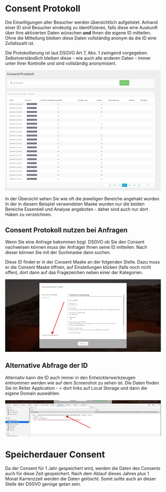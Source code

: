 # Consent Protokoll

Die Einwilligungen aller Besucher werden übersichtlich aufgelistet. Anhand einer ID sind Besucher eindeutig zu identifizieren, falls diese eine Auskunft über Ihre aktivierten Daten wünschen **und** Ihnen die eigene ID mitteilen. Ohne die Mitteilung bleiben diese Daten vollständig anonym da die ID eine Zufallszahl ist.

Die Protokollierung ist laut DSGVO Art 7, Abs. 1 zwingend vorgegeben. Selbstverständlich bleiben diese - wie auch alle anderen Daten - immer unter Ihrer Kontrolle und sind vollständig anonymisiert.



![screenshot-2020.09.29-17_05_51-CCM19 - Cookie Consent Management Software](../assets/screenshot-2020.09.29-17_05_51-CCM19%20-%20Cookie%20Consent%20Management%20Software.jpg)

In der Übersicht sehen Sie wie oft die jeweiligen Bereiche angehakt wurden. In der in diesem Beispiel verwendeten Maske wurden nur die beiden Bereiche Essentiell und Analyse angeboten - daher sind auch nur dort Haken zu verzeichnen.



## Consent Protokoll nutzen bei Anfragen

Wenn Sie eine Anfrage bekommen bzgl. DSGVO ob Sie den Consent nachweisen können muss der Anfrager Ihnen seine ID mitteilen. Nach dieser können Sie mit der Suchmaske dann suchen.

Diese ID findet er in der Consent Maske an der folgenden Stelle. Dazu muss er die Consent Maske öffnen, auf Einstellungen klicken (falls noch nicht offen), dort dann auf das Fragezeichen neben einer der Kategorien.



![screenshot-2020.09.29-17_08_07-CCM19 - Cookie Consent Management Software](../assets/screenshot-2020.09.29-17_08_07-CCM19%20-%20Cookie%20Consent%20Management%20Software.jpg)



## Alternative Abfrage der ID

Alternativ kann die ID auch immer in den Entwicklerwerkzeugen entnommen werden wie auf dem Screenshot zu sehen ist. Die Daten finden Sie im Reiter Application - > dort links auf Local Storage und dann die eigene Domain auswählen.

![screenshot-2020.09.29-17_10_36-nimbus-capture](../assets/screenshot-2020.09.29-17_10_36-nimbus-capture.jpg)



# Speicherdauer Consent

Da der Consent für 1 Jahr gespeichert wird, werden die Daten des Consents auch für diese Zeit gespeichert. Nach dem Ablauf dieses Jahres plus 1 Monat Karrenzzeit werden die Daten gelöscht. Somit sollte auch an dieser Stelle der DSGVO genüge getan sein.

